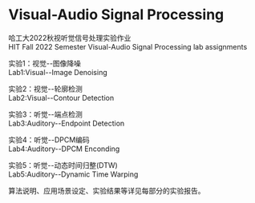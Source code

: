 # Visual-Audio Signal Processing  
哈工大2022秋视听觉信号处理实验作业  
HIT Fall 2022 Semester Visual-Audio Signal Processing lab assignments  
  
  
实验1：视觉--图像降噪  
Lab1:Visual--Image Denoising  
  
实验2：视觉--轮廓检测  
Lab2:Visual--Contour Detection  
  
实验3：听觉--端点检测  
Lab3:Auditory--Endpoint Detection  

实验4：听觉--DPCM编码  
Lab4:Auditory--DPCM Enconding

实验5：听觉--动态时间归整(DTW)  
Lab5:Auditory--Dynamic Time Warping  
  
  
算法说明、应用场景设定、实验结果等详见每部分的实验报告。  
